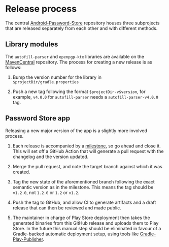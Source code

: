 # Release process

The central [Android-Password-Store] repository houses three subprojects that are released separately from each other and with different methods.

## Library modules

The `autofill-parser` and `openpgp-ktx` libraries are available on the [MavenCentral] repository. The process for creating a new release is as follows:

1. Bump the version number for the library in `$projectDir/gradle.properties`

2. Push a new tag following the format `$projectDir-v$version`, for example, `v4.0.0` for `autofill-parser` needs a `autofill-parser-v4.0.0` tag.

## Password Store app

Releasing a new major version of the app is a slightly more involved process.

1. Each release is accompanied by a [milestone], so go ahead and close it. This will set off a GitHub Action that will generate a pull request with the changelog and the version updated.

2. Merge the pull request, and note the target branch against which it was created.

3. Tag the new state of the aforementioned branch following the exact semantic version as in the milestone. This means the tag should be `v1.2.0`, not `1.2.0` or `1.2` or `v1.2`.

4. Push the tag to GitHub, and allow CI to generate artifacts and a draft release that can then be reviewed and made public.

5. The maintainer in charge of Play Store deployment then takes the generated binaries from this GitHub release and uploads them to Play Store. In the future this manual step should be eliminated in favour of a Gradle-backed automatic deployment setup, using tools like [Gradle-Play-Publisher].

[android-password-store]: https://github.com/aagrahn/Android-Password-Store
[mavencentral]: https://search.maven.org/search?q=g:%22com.github.android-password-store%22
[gradle-play-publisher]: https://github.com/Triple-T/gradle-play-publisher
[milestone]: https://github.com/agrahn/Android-Password-Store/milestones
